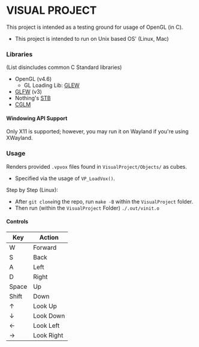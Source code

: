 # VISUAL PROJECT
This project is intended as a testing ground for usage of OpenGL (in C).
* This project is intended to run on Unix based OS' (Linux, Mac)

### Libraries
(List disincludes common C Standard libraries)
* OpenGL (v4.6)
    * GL Loading Lib: [GLEW](https://github.com/nigels-com/glew)
* [GLFW](https://www.glfw.org/) (v3)
* Nothing's [STB](https://github.com/nothings/stb)
* [CGLM](https://github.com/recp/cglm)

#### Windowing API Support
Only X11 is supported; however, you may run it on Wayland if you're using XWayland.

### Usage
Renders provided `.vpvox` files found in `VisualProject/Objects/` as cubes.
* Specified via the usage of `VP_LoadVox()`.

Step by Step (Linux):
* After `git clone`ing the repo, run `make -B` within the `VisualProject` folder.
* Then run (within the `VisualProject` Folder) `./.out/vinit.o`

#### Controls
Key | Action
--- | ---
W | Forward
S | Back
A | Left
D | Right
Space | Up
Shift | Down
↑ | Look Up
↓ | Look Down
← | Look Left
→ | Look Right
